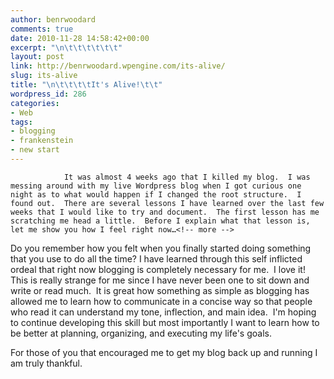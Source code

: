 ```yaml
---
author: benrwoodard
comments: true
date: 2010-11-28 14:58:42+00:00
excerpt: "\n\t\t\t\t\t\t"
layout: post
link: http://benrwoodard.wpengine.com/its-alive/
slug: its-alive
title: "\n\t\t\t\tIt's Alive!\t\t"
wordpress_id: 286
categories:
- Web
tags:
- blogging
- frankenstein
- new start
---
```



				It was almost 4 weeks ago that I killed my blog.  I was messing around with my live Wordpress blog when I got curious one night as to what would happen if I changed the root structure.  I found out.  There are several lessons I have learned over the last few weeks that I would like to try and document.  The first lesson has me scratching me head a little.  Before I explain what that lesson is, let me show you how I feel right now…<!-- more -->









Do you remember how you felt when you finally started doing something that you use to do all the time?  I have learned through this self inflicted ordeal that right now blogging is completely necessary for me.  I love it!  This is really strange for me since I have never been one to sit down and write or read much.  It is great how something as simple as blogging has allowed me to learn how to communicate in a concise way so that people who read it can understand my tone, inflection, and main idea.  I'm hoping to continue developing this skill but most importantly I want to learn how to be better at planning, organizing, and executing my life's goals.

For those of you that encouraged me to get my blog back up and running I am truly thankful.		
